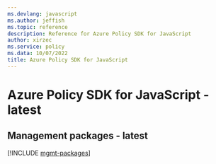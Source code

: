 ```yaml
---
ms.devlang: javascript
ms.author: jeffish
ms.topic: reference
description: Reference for Azure Policy SDK for JavaScript
author: xirzec
ms.service: policy
ms.data: 10/07/2022
title: Azure Policy SDK for JavaScript
---
```

# Azure Policy SDK for JavaScript - latest

## Management packages - latest
[!INCLUDE [mgmt-packages](policy-mgmt-index.md)]